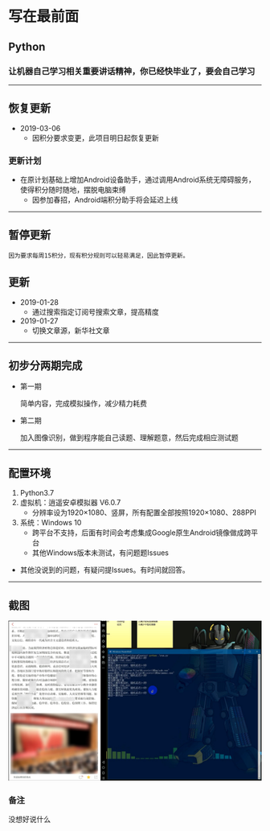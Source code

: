 # 写在最前面

## Python

### 让机器自己学习相关重要讲话精神，你已经快毕业了，要会自己学习

---

## 恢复更新

* 2019-03-06
  * 因积分要求变更，此项目明日起恢复更新
  
### 更新计划

* 在原计划基础上增加Android设备助手，通过调用Android系统无障碍服务，使得积分随时随地，摆脱电脑束缚
  * 因参加春招，Android端积分助手将会延迟上线

---  

## 暂停更新

    因为要求每周15积分，现有积分规则可以轻易满足，因此暂停更新。

## 更新

* 2019-01-28
  * 通过搜索指定订阅号搜索文章，提高精度
* 2019-01-27
  * 切换文章源，新华社文章

---

## 初步分两期完成

* 第一期  

    简单内容，完成模拟操作，减少精力耗费

* 第二期  

    加入图像识别，做到程序能自己读题、理解题意，然后完成相应测试题

---

## 配置环境  

1. Python3.7  
2. 虚拟机：逍遥安卓模拟器 V6.0.7  
    * 分辨率设为1920×1080、竖屏，所有配置全部按照1920×1080、288PPI
3. 系统：Windows 10  
    * 跨平台不支持，后面有时间会考虑集成Google原生Android镜像做成跨平台  
    * 其他Windows版本未测试，有问题题Issues

+ 其他没说到的问题，有疑问提Issues。有时间就回答。  

---  

## 截图

![screenshot](./screenshot/screenshot.jpg)  

### 备注

没想好说什么